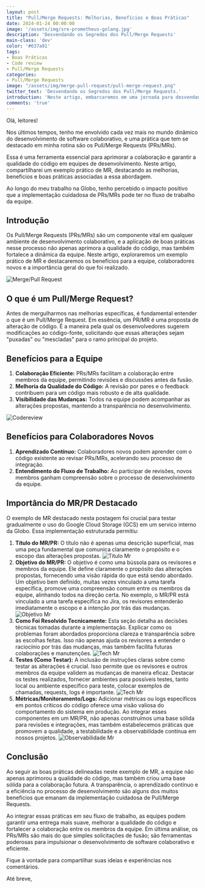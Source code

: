 ```yaml
---
layout: post
title: "Pull/Merge Requests: Melhorias, Benefícios e Boas Práticas"
date: 2024-01-24 00:00:00
image: '/assets/img/sre-prometheus-golang.jpg'
description: 'Desvendando os Segredos dos Pull/Merge Requests'
main-class: 'dev'
color: '#637a91'
tags:
- Boas Práticas
- Code review
- Pull/Merge Requests
categories:
- Pull/Merge Requests
image: "/assets/img/merge-pull-request/pull-merge-request.png"
twitter_text: 'Desvendando os Segredos dos Pull/Merge Requests.'
introduction: 'Neste artigo, embarcaremos em uma jornada para desvendandar os Segredos dos Pull/Merge Requests'
comments: 'true'
---
```


Olá, leitores!

Nos últimos tempos, tenho me envolvido cada vez mais no mundo dinâmico do desenvolvimento de software colaborativo, e uma prática que tem se destacado em minha rotina são os Pull/Merge Requests (PRs/MRs). 

Essa é uma ferramenta essencial para aprimorar a colaboração e garantir a qualidade do código em equipes de desenvolvimento. Neste artigo, compartilharei um exemplo prático de MR, destacando as melhorias, benefícios e boas práticas associadas a essa abordagem.

Ao longo do meu trabalho na Globo, tenho percebido o impacto positivo que a implementação cuidadosa de PRs/MRs pode ter no fluxo de trabalho da equipe.

## Introdução

Os Pull/Merge Requests (PRs/MRs) são um componente vital em qualquer ambiente de desenvolvimento colaborativo, e a aplicação de boas práticas nesse processo não apenas aprimora a qualidade do código, mas também fortalece a dinâmica da equipe. Neste artigo, exploraremos um exemplo prático de MR e destacaremos os benefícios para a equipe, colaboradores novos e a importância geral do que foi realizado.

![Merge/Pull Request](/assets/img/merge-pull-request/pull-merge-request.png)

## O que é um Pull/Merge Request?

Antes de mergulharmos nas melhorias específicas, é fundamental entender o que é um Pull/Merge Request. Em essência, um PR/MR é uma proposta de alteração de código. É a maneira pela qual os desenvolvedores sugerem modificações ao código-fonte, solicitando que essas alterações sejam "puxadas" ou "mescladas" para o ramo principal do projeto.

## Benefícios para a Equipe

1. **Colaboração Eficiente:** PRs/MRs facilitam a colaboração entre membros da equipe, permitindo revisões e discussões antes da fusão.
2. **Melhoria da Qualidade do Código:** A revisão por pares e o feedback contribuem para um código mais robusto e de alta qualidade.
3. **Visibilidade das Mudanças:** Todos na equipe podem acompanhar as alterações propostas, mantendo a transparência no desenvolvimento.

![Codereview](/assets/img/merge-pull-request/codereview.png)

## Benefícios para Colaboradores Novos

1. **Aprendizado Contínuo:** Colaboradores novos podem aprender com o código existente ao revisar PRs/MRs, acelerando seu processo de integração.
2. **Entendimento do Fluxo de Trabalho:** Ao participar de revisões, novos membros ganham compreensão sobre o processo de desenvolvimento da equipe.

## Importância do MR/PR Destacado

O exemplo de MR destacado nesta postagem foi crucial para testar gradualmente o uso do Google Cloud Storage (GCS) em um servico interno da Globo. Essa implementação estruturada permitiu:

1. **Título do MR/PR:** O título não é apenas uma descrição superficial, mas uma peça fundamental que comunica claramente o propósito e o escopo das alterações propostas.
![Titulo Mr](/assets/img/merge-pull-request/title-mr.png)
2. **Objetivo do MR/PR:** O objetivo é como uma bússola para os revisores e membros da equipe. Ele define claramente o propósito das alterações propostas, fornecendo uma visão rápida do que está sendo abordado. Um objetivo bem definido, muitas vezes vinculado a uma tarefa específica, promove uma compreensão comum entre os membros da equipe, alinhando todos na direção certa. No exemplo, o MR/PR está vinculado a uma tarefa específica no Jira, os revisores entenderão imediatamente o escopo e a intenção por trás das mudanças.
![Objetivo Mr](/assets/img/merge-pull-request/objetivo-mr.png)
3. **Como Foi Resolvido Tecnicamente:** Esta seção detalha as decisões técnicas tomadas durante a implementação. Explicar como os problemas foram abordados proporciona clareza e transparência sobre as escolhas feitas. Isso não apenas ajuda os revisores a entender o raciocínio por trás das mudanças, mas também facilita futuras colaborações e manutenções.
![Tech Mr](/assets/img/merge-pull-request/tech-mr.png)
4. **Testes (Como Testar):** A inclusão de instruções claras sobre como testar as alterações é crucial. Isso permite que os revisores e outros membros da equipe validem as mudanças de maneira eficaz. Destacar os testes realizados, fornecer ambientes para possíveis testes, tanto local ou ambiente específico para teste, colocar exemplos de chamadas, requests, logs é importante.
![Tech Mr](/assets/img/merge-pull-request/test-mr.png)
5. **Métricas/Monitoramento/Logs:** Adicionar métricas ou logs específicos em pontos críticos do código oferece uma visão valiosa do comportamento do sistema em produção. Ao integrar esses componentes em um MR/PR, não apenas construímos uma base sólida para revisões e integrações, mas também estabelecemos práticas que promovem a qualidade, a testabilidade e a observabilidade contínua em nossos projetos.
![Observabilidade Mr](/assets/img/merge-pull-request/observabilidade-mr.png)

## Conclusão

Ao seguir as boas práticas delineadas neste exemplo de MR, a equipe não apenas aprimorou a qualidade do código, mas também criou uma base sólida para a colaboração futura. A transparência, o aprendizado contínuo e a eficiência no processo de desenvolvimento são alguns dos muitos benefícios que emanam da implementação cuidadosa de Pull/Merge Requests.

Ao integrar essas práticas em seu fluxo de trabalho, as equipes podem garantir uma entrega mais suave, melhorar a qualidade do código e fortalecer a colaboração entre os membros da equipe. Em última análise, os PRs/MRs são mais do que simples solicitações de fusão; são ferramentas poderosas para impulsionar o desenvolvimento de software colaborativo e eficiente.

Fique à vontade para compartilhar suas ideias e experiências nos comentários.

Até breve,